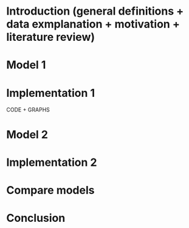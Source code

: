 # Introduction (general definitions + data exmplanation + motivation + literature review)


# Model 1

# Implementation 1

CODE + GRAPHS

# Model 2 

# Implementation 2

# Compare models

# Conclusion
